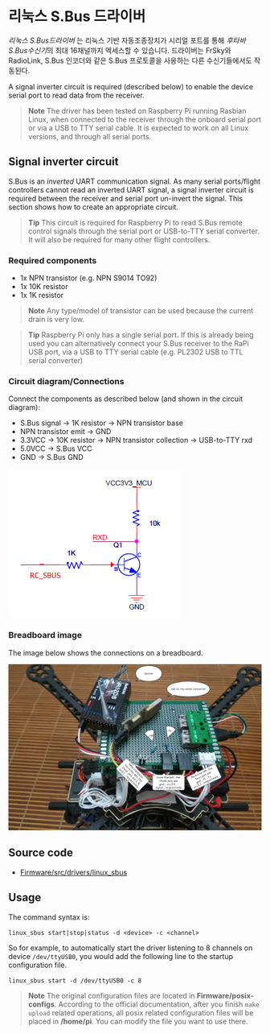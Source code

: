 # 리눅스 S.Bus 드라이버

*리눅스 S.Bus드라이버* 는 리눅스 기반 자동조종장치가 시리얼 포트를 통해 *후타바 S.Bus수신기*의 최대 16채널까지 엑세스할 수 있습니다. 드라이버는 FrSky와 RadioLink, S.Bus 인코더와 같은 S.Bus 프로토콜을 사옹하는 다른 수신기들에서도 작동된다.

A signal inverter circuit is required (described below) to enable the device serial port to read data from the receiver.

> **Note** The driver has been tested on Raspberry Pi running Rasbian Linux, when connected to the receiver through the onboard serial port or via a USB to TTY serial cable. It is expected to work on all Linux versions, and through all serial ports.


## Signal inverter circuit

S.Bus is an *inverted* UART communication signal. As many serial ports/flight controllers cannot read an inverted UART signal, a signal inverter circuit is required between the receiver and serial port un-invert the signal. This section shows how to create an appropriate circuit.

> **Tip** This circuit is required for Raspberry Pi to read S.Bus remote control signals through the serial port or USB-to-TTY serial converter. It will also be required for many other flight controllers.

### Required components

* 1x NPN transistor (e.g. NPN S9014 TO92)  
* 1x 10K resistor
* 1x 1K resistor

> **Note** Any type/model of transistor can be used because the current drain is very low.

<span></span>
> **Tip** Raspberry Pi only has a single serial port. If this is already being used you can alternatively connect your S.Bus receiver to the RaPi USB port, via a USB to TTY serial cable (e.g. PL2302 USB to TTL serial converter)


### Circuit diagram/Connections

Connect the components as described below (and shown in the circuit diagram):

* S.Bus signal &rarr; 1K resistor &rarr; NPN transistor base
* NPN transistor emit &rarr; GND
* 3.3VCC &rarr; 10K resistor &rarr; NPN transistor collection &rarr; USB-to-TTY rxd
* 5.0VCC &rarr; S.Bus VCC
* GND &rarr; S.Bus GND

![Signal inverter circuit diagram](../../assets/driver_sbus_signal_inverter_circuit_diagram.png)


### Breadboard image

The image below shows the connections on a breadboard.

![Signal inverter breadboard](../../assets/driver_sbus_signal_inverter_breadboard.png)


## Source code

* [Firmware/src/drivers/linux_sbus](https://github.com/PX4/Firmware/tree/master/src/drivers/linux_sbus)

## Usage

The command syntax is:

```
linux_sbus start|stop|status -d <device> -c <channel>
```

So for example, to automatically start the driver listening to 8 channels on device `/dev/ttyUSB0`, you would add the following line to the startup configuration file.

```
linux_sbus start -d /dev/ttyUSB0 -c 8
```

> **Note** The original configuration files are located in **Firmware/posix-configs**. According to the official documentation, after you finish `make upload` related operations, all posix related configuration files will be placed in **/home/pi**. You can modify the file you want to use there.


